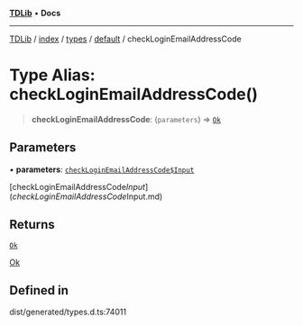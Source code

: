 [**TDLib**](../../../../../../README.md) • **Docs**

***

[TDLib](../../../../../../modules.md) / [index](../../../../../README.md) / [types](../../../README.md) / [default](../README.md) / checkLoginEmailAddressCode

# Type Alias: checkLoginEmailAddressCode()

> **checkLoginEmailAddressCode**: (`parameters`) => [`Ok`](Ok.md)

## Parameters

• **parameters**: [`checkLoginEmailAddressCode$Input`](checkLoginEmailAddressCode$Input.md)

[checkLoginEmailAddressCode$Input](checkLoginEmailAddressCode$Input.md)

## Returns

[`Ok`](Ok.md)

[Ok](Ok.md)

## Defined in

dist/generated/types.d.ts:74011
